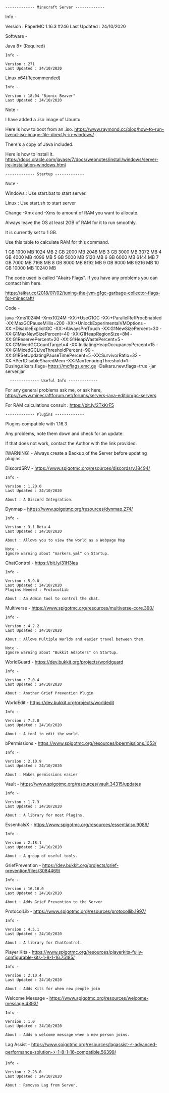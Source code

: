     ------------- Minecraft Server -------------

Info -

Version : PaperMC 1.16.3 #246
Last Updated : 24/10/2020

Software -

Java 8+ (Required)

	Info -

	Version : 271
	Last Updated : 24/10/2020

Linux x64(Recommended)

	Info -
	
	Version : 18.04 "Bionic Beaver"
	Last Updated : 24/10/2020

Note -

I have added a .iso image of Ubuntu.

Here is how to boot from an .iso. https://www.raymond.cc/blog/how-to-run-livecd-iso-image-file-directly-in-windows/

There's a copy of Java included.

Here is how to install it. https://docs.oracle.com/javase/7/docs/webnotes/install/windows/server-jre-installation-windows.html

	------------- Startup -------------

Note - 

Windows :
Use start.bat to start server.

Linux :
Use start.sh to start server

Change -Xmx and -Xms to amount of RAM you want to allocate.

Always leave the OS at least 2GB of RAM for it to run smoothly.

It is currently set to 1 GB.

Use this table to calculate RAM for this command.

1 GB	1000 MB		1024 MB
2 GB	2000 MB		2048 MB
3 GB	3000 MB		3072 MB
4 GB	4000 MB		4096 MB
5 GB	5000 MB		5120 MB
6 GB	6000 MB		6144 MB
7 GB	7000 MB		7168 MB
8 GB	8000 MB		8192 MB
9 GB	9000 MB		9216 MB
10 GB	10000 MB	10240 MB

The code used is called "Akairs Flags". 
If you have any problems you can contact him here.

https://aikar.co/2018/07/02/tuning-the-jvm-g1gc-garbage-collector-flags-for-minecraft/

Code - 

java -Xms1024M -Xmx1024M -XX:+UseG1GC -XX:+ParallelRefProcEnabled -XX:MaxGCPauseMillis=200 -XX:+UnlockExperimentalVMOptions -XX:+DisableExplicitGC -XX:+AlwaysPreTouch -XX:G1NewSizePercent=30 -XX:G1MaxNewSizePercent=40 -XX:G1HeapRegionSize=8M -XX:G1ReservePercent=20 -XX:G1HeapWastePercent=5 -XX:G1MixedGCCountTarget=4 -XX:InitiatingHeapOccupancyPercent=15 -XX:G1MixedGCLiveThresholdPercent=90 -XX:G1RSetUpdatingPauseTimePercent=5 -XX:SurvivorRatio=32 -XX:+PerfDisableSharedMem -XX:MaxTenuringThreshold=1 -Dusing.aikars.flags=https://mcflags.emc.gs -Daikars.new.flags=true -jar server.jar

      ------------- Useful Info -------------

For any general problems ask me, or ask here, https://www.minecraftforum.net/forums/servers-java-edition/pc-servers



For RAM calculations consult : https://bit.ly/2TkKrF5


	------------- Plugins -------------

Plugins compatible with 1.16.3

Any problems, note them down and check for an update.

If that does not work, contact the Author with the link provided.

[WARNING] - Always create a Backup of the Server before updating plugins.

DiscordSRV - https://www.spigotmc.org/resources/discordsrv.18494/

	Info - 

	Version : 1.20.0
	Last Updated : 24/10/2020
	
	About : A Discord Integration.

Dynmap - https://www.spigotmc.org/resources/dynmap.274/

	Info -
	
	Version : 3.1 Beta.4
	Last Updated : 24/10/2020

	About : Allows you to view the world as a Webpage Map

	Note - 
	Ignore warning about "markers.yml" on Startup.

ChatControl - https://bit.ly/31H3lea

	Info - 

	Version : 5.9.0
	Last Updated : 24/10/2020
	Plugins Needed : ProtocolLib

	About : An Admin tool to control the chat.

Multiverse - https://www.spigotmc.org/resources/multiverse-core.390/

	Info - 
 
	Version : 4.2.2
	Last Updated : 24/10/2020

	About : Allows Multiple Worlds and easier travel between them.
	
	Note -
	Ignore warning about "Bukkit Adapters" on Startup.

WorldGuard - https://dev.bukkit.org/projects/worldguard

	Info -

	Version : 7.0.4
	Last Updated : 24/10/2020
	
	About : Another Grief Prevention Plugin

WorldEdit - https://dev.bukkit.org/projects/worldedit

	Info -

	Version : 7.2.0
	Last Updated : 24/10/2020

	About : A tool to edit the world.

bPermissions - https://www.spigotmc.org/resources/bpermissions.1053/

	Info -
	
	Version : 2.10.9
	Last Updated : 24/10/2020

	About : Makes permissions easier 

Vault - https://www.spigotmc.org/resources/vault.34315/updates

	Info - 

	Version : 1.7.3
	Last Updated : 24/10/2020

	About : A library for most Plugins.

EssentialsX - https://www.spigotmc.org/resources/essentialsx.9089/
	
	Info -

	Version : 2.18.1
	Last Updated : 24/10/2020

	About : A group of useful tools.

GriefPrevention - https://dev.bukkit.org/projects/grief-prevention/files/3084469/

	Info -

	Version : 16.16.0
	Last Updated : 24/10/2020

	About : Adds Grief Prevention to the Server

ProtocolLib - https://www.spigotmc.org/resources/protocollib.1997/

	Info - 
	
	Version : 4.5.1
	Last Updated : 24/10/2020

	About : A library for ChatControl.

Player Kits - https://www.spigotmc.org/resources/playerkits-fully-configurable-kits-1-8-1-16.75185/

	Info - 

	Version : 2.10.4
	Last Updated : 24/10/2020

	About : Adds Kits for when new people join

Welcome Message - https://www.spigotmc.org/resources/welcome-message.4393/

	Info -
	
	Version : 1.0
	Last Updated : 24/10/2020

	About : Adds a welcome message when a new person joins.

Lag Assist - https://www.spigotmc.org/resources/lagassist-⚡-advanced-performance-solution-⚡-1-8-1-16-compatible.56399/

	Info -

	Version : 2.23.0
	Last Updated : 24/10/2020

	About : Removes Lag from Server.
